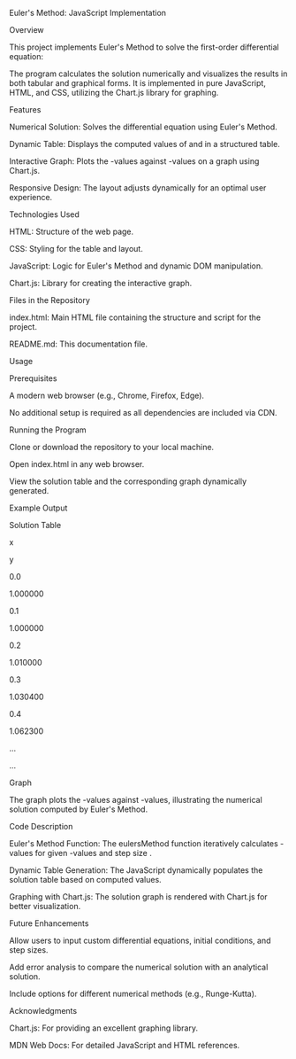 Euler's Method: JavaScript Implementation

Overview

This project implements Euler's Method to solve the first-order differential equation:

The program calculates the solution numerically and visualizes the results in both tabular and graphical forms. It is implemented in pure JavaScript, HTML, and CSS, utilizing the Chart.js library for graphing.

Features

Numerical Solution: Solves the differential equation using Euler's Method.

Dynamic Table: Displays the computed values of  and  in a structured table.

Interactive Graph: Plots the -values against -values on a graph using Chart.js.

Responsive Design: The layout adjusts dynamically for an optimal user experience.

Technologies Used

HTML: Structure of the web page.

CSS: Styling for the table and layout.

JavaScript: Logic for Euler's Method and dynamic DOM manipulation.

Chart.js: Library for creating the interactive graph.

Files in the Repository

index.html: Main HTML file containing the structure and script for the project.

README.md: This documentation file.

Usage

Prerequisites

A modern web browser (e.g., Chrome, Firefox, Edge).

No additional setup is required as all dependencies are included via CDN.

Running the Program

Clone or download the repository to your local machine.

Open index.html in any web browser.

View the solution table and the corresponding graph dynamically generated.

Example Output

Solution Table

x

y

0.0

1.000000

0.1

1.000000

0.2

1.010000

0.3

1.030400

0.4

1.062300

...

...

Graph

The graph plots the -values against -values, illustrating the numerical solution computed by Euler's Method.

Code Description

Euler's Method Function: The eulersMethod function iteratively calculates -values for given -values and step size .

Dynamic Table Generation: The JavaScript dynamically populates the solution table based on computed values.

Graphing with Chart.js: The solution graph is rendered with Chart.js for better visualization.

Future Enhancements

Allow users to input custom differential equations, initial conditions, and step sizes.

Add error analysis to compare the numerical solution with an analytical solution.

Include options for different numerical methods (e.g., Runge-Kutta).

Acknowledgments

Chart.js: For providing an excellent graphing library.

MDN Web Docs: For detailed JavaScript and HTML references.

